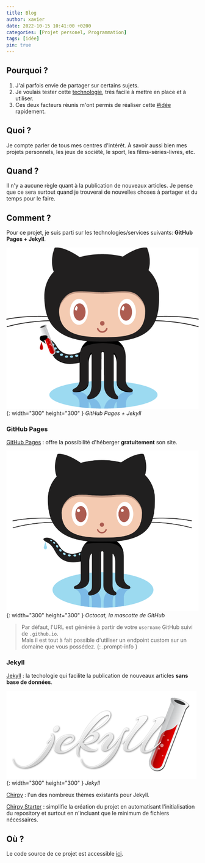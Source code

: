 ```yaml
---
title: Blog
author: xavier
date: 2022-10-15 10:41:00 +0200
categories: [Projet personel, Programmation]
tags: [idée]
pin: true
---
```


## Pourquoi ?

1. J'ai parfois envie de partager sur certains sujets.
2. Je voulais tester cette [technologie](#comment-), très facile à mettre en place et à utiliser.
3. Ces deux facteurs réunis m'ont permis de réaliser cette [#idée](/tags/idée/) rapidement.

## Quoi ?

Je compte parler de tous mes centres d'intérêt. À savoir aussi bien mes projets personnels, les jeux de société, le sport, les films-séries-livres, etc.

## Quand ?

Il n'y a aucune règle quant à la publication de nouveaux articles. Je pense que ce sera surtout quand je trouverai de nouvelles choses à partager et du temps pour le faire.

## Comment ?

Pour ce projet, je suis parti sur les technologies/services suivants: **GitHub Pages + Jekyll**.

![Octocat-jekyll](/assets/img/posts/blog/octojekyll.png){: width="300" height="300" }
_GitHub Pages + Jekyll_

### GitHub Pages

[GitHub Pages](https://pages.github.com/)
: offre la possibilité d'héberger **gratuitement** son site.

![Octocat](/assets/img/posts/blog/octocat.png){: width="300" height="300" }
_Octocat, la mascotte de GitHub_

> Par défaut, l'URL est générée à partir de votre `username` GitHub suivi de `.github.io`.<br>
Mais il est tout à fait possible d'utiliser un endpoint custom sur un domaine que vous possédez.
{: .prompt-info }

### Jekyll

[Jekyll](https://jekyllrb.com/)
: la techologie qui facilite la publication de nouveaux articles **sans base de données**.

![Jekyll](/assets/img/posts/blog/jekyll.png){: width="300" height="300" }
_Jekyll_

[Chirpy](https://github.com/cotes2020/jekyll-theme-chirpy)
: l'un des nombreux thèmes existants pour Jekyll.

[Chirpy Starter](https://github.com/cotes2020/chirpy-starter)
: simplifie la création du projet en automatisant l'initialisation du repository et surtout en n'incluant que le minimum de fichiers nécessaires.

## Où ?

Le code source de ce projet est accessible [ici](https://github.com/bladx/bladx.github.io).
